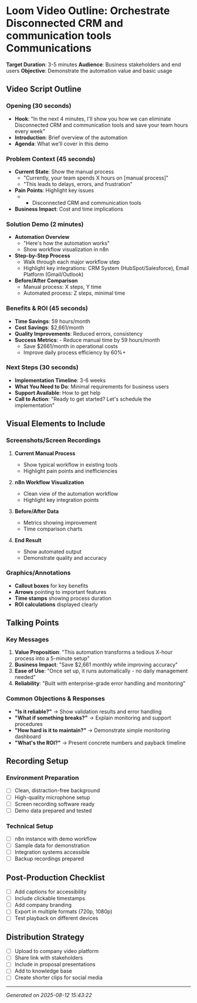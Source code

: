 # Loom Video Outline: Orchestrate Disconnected CRM and communication tools Communications

**Target Duration**: 3-5 minutes
**Audience**: Business stakeholders and end users
**Objective**: Demonstrate the automation value and basic usage

## Video Script Outline

### Opening (30 seconds)
- **Hook**: "In the next 4 minutes, I'll show you how we can eliminate Disconnected CRM and communication tools and save your team hours every week"
- **Introduction**: Brief overview of the automation
- **Agenda**: What we'll cover in this demo

### Problem Context (45 seconds)
- **Current State**: Show the manual process
  - "Currently, your team spends X hours on [manual process]"
  - "This leads to delays, errors, and frustration"
- **Pain Points**: Highlight key issues
  -   - Disconnected CRM and communication tools
- **Business Impact**: Cost and time implications

### Solution Demo (2 minutes)
- **Automation Overview**
  - "Here's how the automation works"
  - Show workflow visualization in n8n
- **Step-by-Step Process**
  - Walk through each major workflow step
  - Highlight key integrations: CRM System (HubSpot/Salesforce), Email Platform (Gmail/Outlook)
- **Before/After Comparison**
  - Manual process: X steps, Y time
  - Automated process: Z steps, minimal time

### Benefits & ROI (45 seconds)
- **Time Savings**: 59 hours/month
- **Cost Savings**: $2,661/month
- **Quality Improvements**: Reduced errors, consistency
- **Success Metrics**:   - Reduce manual time by 59 hours/month
  - Save $2661/month in operational costs
  - Improve daily process efficiency by 60%+

### Next Steps (30 seconds)
- **Implementation Timeline**: 3-6 weeks
- **What You Need to Do**: Minimal requirements for business users
- **Support Available**: How to get help
- **Call to Action**: "Ready to get started? Let's schedule the implementation"

## Visual Elements to Include

### Screenshots/Screen Recordings
1. **Current Manual Process**
   - Show typical workflow in existing tools
   - Highlight pain points and inefficiencies

2. **n8n Workflow Visualization**
   - Clean view of the automation workflow
   - Highlight key integration points

3. **Before/After Data**
   - Metrics showing improvement
   - Time comparison charts

4. **End Result**
   - Show automated output
   - Demonstrate quality and accuracy

### Graphics/Annotations
- **Callout boxes** for key benefits
- **Arrows** pointing to important features
- **Time stamps** showing process duration
- **ROI calculations** displayed clearly

## Talking Points

### Key Messages
1. **Value Proposition**: "This automation transforms a tedious X-hour process into a 5-minute setup"
2. **Business Impact**: "Save $2,661 monthly while improving accuracy"
3. **Ease of Use**: "Once set up, it runs automatically - no daily management needed"
4. **Reliability**: "Built with enterprise-grade error handling and monitoring"

### Common Objections & Responses
- **"Is it reliable?"** → Show validation results and error handling
- **"What if something breaks?"** → Explain monitoring and support procedures  
- **"How hard is it to maintain?"** → Demonstrate simple monitoring dashboard
- **"What's the ROI?"** → Present concrete numbers and payback timeline

## Recording Setup

### Environment Preparation
- [ ] Clean, distraction-free background
- [ ] High-quality microphone setup
- [ ] Screen recording software ready
- [ ] Demo data prepared and tested

### Technical Setup
- [ ] n8n instance with demo workflow
- [ ] Sample data for demonstration
- [ ] Integration systems accessible
- [ ] Backup recordings prepared

## Post-Production Checklist
- [ ] Add captions for accessibility
- [ ] Include clickable timestamps
- [ ] Add company branding
- [ ] Export in multiple formats (720p, 1080p)
- [ ] Test playback on different devices

## Distribution Strategy
- [ ] Upload to company video platform
- [ ] Share link with stakeholders
- [ ] Include in proposal presentations
- [ ] Add to knowledge base
- [ ] Create shorter clips for social media

---
*Generated on 2025-08-12 15:43:22*
